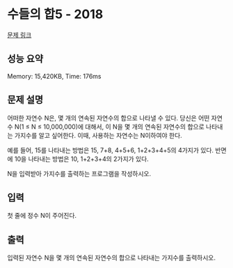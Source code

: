 # 수들의 합5 - 2018

[문제 링크](https://www.acmicpc.net/problem/2018)

## 성능 요약
Memory: 15,420KB, Time: 176ms

## 문제 설명
어떠한 자연수 N은, 몇 개의 연속된 자연수의 합으로 나타낼 수 있다. 당신은 어떤 자연수 N(1 ≤ N ≤ 10,000,000)에 대해서, 이 N을 몇 개의 연속된 자연수의 합으로 나타내는 가지수를 알고 싶어한다. 이때, 사용하는 자연수는 N이하여야 한다.

예를 들어, 15를 나타내는 방법은 15, 7+8, 4+5+6, 1+2+3+4+5의 4가지가 있다. 반면에 10을 나타내는 방법은 10, 1+2+3+4의 2가지가 있다.

N을 입력받아 가지수를 출력하는 프로그램을 작성하시오.

## 입력
첫 줄에 정수 N이 주어진다.

## 출력
입력된 자연수 N을 몇 개의 연속된 자연수의 합으로 나타내는 가지수를 출력하시오.